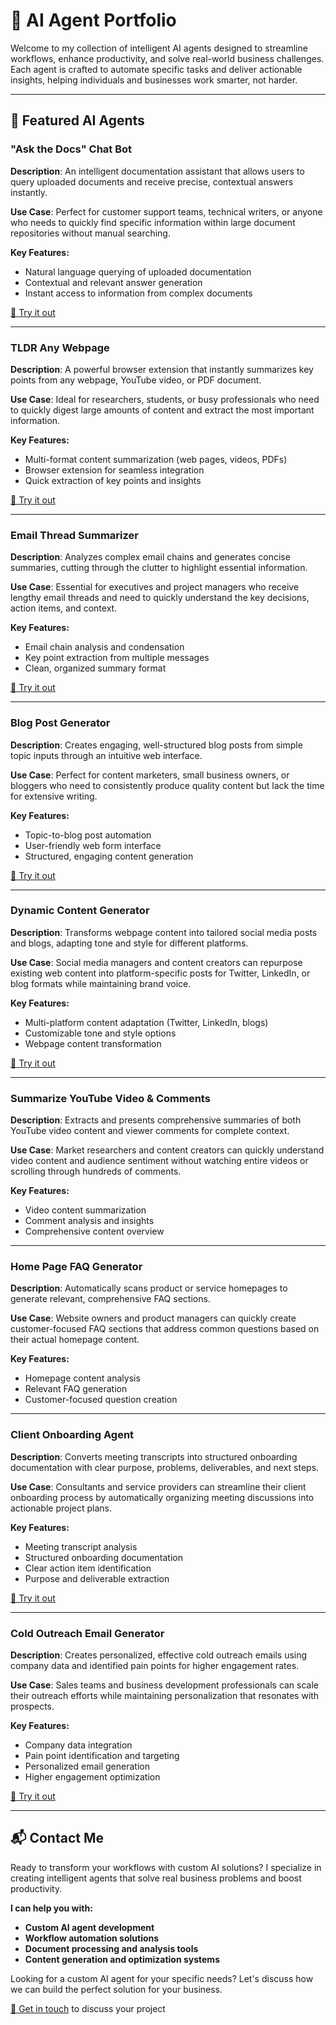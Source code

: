 # 🧠 AI Agent Portfolio

Welcome to my collection of intelligent AI agents designed to streamline workflows, enhance productivity, and solve real-world business challenges. Each agent is crafted to automate specific tasks and deliver actionable insights, helping individuals and businesses work smarter, not harder.

---

## 🚀 Featured AI Agents

### "Ask the Docs" Chat Bot  
**Description**: An intelligent documentation assistant that allows users to query uploaded documents and receive precise, contextual answers instantly.

**Use Case**: Perfect for customer support teams, technical writers, or anyone who needs to quickly find specific information within large document repositories without manual searching.

**Key Features:**
- Natural language querying of uploaded documentation
- Contextual and relevant answer generation
- Instant access to information from complex documents

[🔗 Try it out](https://app.mindstudio.ai/agents/ask-the-docs-agent-3302a51e/run/e67a012b-b6ba-4c01-8c4c-52a46934d13a)

---

### TLDR Any Webpage
**Description**: A powerful browser extension that instantly summarizes key points from any webpage, YouTube video, or PDF document.

**Use Case**: Ideal for researchers, students, or busy professionals who need to quickly digest large amounts of content and extract the most important information.

**Key Features:**
- Multi-format content summarization (web pages, videos, PDFs)
- Browser extension for seamless integration
- Quick extraction of key points and insights

[🔗 Try it out](https://app.mindstudio.ai/agents/tldr--e55029d0/run)

---

### Email Thread Summarizer
**Description**: Analyzes complex email chains and generates concise summaries, cutting through the clutter to highlight essential information.

**Use Case**: Essential for executives and project managers who receive lengthy email threads and need to quickly understand the key decisions, action items, and context.

**Key Features:**
- Email chain analysis and condensation
- Key point extraction from multiple messages
- Clean, organized summary format

[🔗 Try it out](https://app.mindstudio.ai/agents/email-tldr--e5639ee7/run)

---

### Blog Post Generator
**Description**: Creates engaging, well-structured blog posts from simple topic inputs through an intuitive web interface.

**Use Case**: Perfect for content marketers, small business owners, or bloggers who need to consistently produce quality content but lack the time for extensive writing.

**Key Features:**
- Topic-to-blog post automation
- User-friendly web form interface
- Structured, engaging content generation

[🔗 Try it out](https://app.mindstudio.ai/agents/blog-post-generator-11dff847/run/4ddf230b-0ff3-4842-87e6-c87b9efdf161)

---

### Dynamic Content Generator
**Description**: Transforms webpage content into tailored social media posts and blogs, adapting tone and style for different platforms.

**Use Case**: Social media managers and content creators can repurpose existing web content into platform-specific posts for Twitter, LinkedIn, or blog formats while maintaining brand voice.

**Key Features:**
- Multi-platform content adaptation (Twitter, LinkedIn, blogs)
- Customizable tone and style options
- Webpage content transformation

[🔗 Try it out](https://app.mindstudio.ai/agents/dynamic-content-generator-1128cdc7/run)

---

### Summarize YouTube Video & Comments
**Description**: Extracts and presents comprehensive summaries of both YouTube video content and viewer comments for complete context.

**Use Case**: Market researchers and content creators can quickly understand video content and audience sentiment without watching entire videos or scrolling through hundreds of comments.

**Key Features:**
- Video content summarization
- Comment analysis and insights
- Comprehensive content overview

---

### Home Page FAQ Generator
**Description**: Automatically scans product or service homepages to generate relevant, comprehensive FAQ sections.

**Use Case**: Website owners and product managers can quickly create customer-focused FAQ sections that address common questions based on their actual homepage content.

**Key Features:**
- Homepage content analysis
- Relevant FAQ generation
- Customer-focused question creation

---

### Client Onboarding Agent
**Description**: Converts meeting transcripts into structured onboarding documentation with clear purpose, problems, deliverables, and next steps.

**Use Case**: Consultants and service providers can streamline their client onboarding process by automatically organizing meeting discussions into actionable project plans.

**Key Features:**
- Meeting transcript analysis
- Structured onboarding documentation
- Clear action item identification
- Purpose and deliverable extraction

[🔗 Try it out](https://app.mindstudio.ai/agents/client-onboarding-agent-fdc35612/run)

---

### Cold Outreach Email Generator
**Description**: Creates personalized, effective cold outreach emails using company data and identified pain points for higher engagement rates.

**Use Case**: Sales teams and business development professionals can scale their outreach efforts while maintaining personalization that resonates with prospects.

**Key Features:**
- Company data integration
- Pain point identification and targeting
- Personalized email generation
- Higher engagement optimization

[🔗 Try it out](https://app.mindstudio.ai/agents/new-lead-cold-email-generator--41f8d38c/run)

---

## 📬 Contact Me

Ready to transform your workflows with custom AI solutions? I specialize in creating intelligent agents that solve real business problems and boost productivity.

**I can help you with:**
- **Custom AI agent development**
- **Workflow automation solutions**
- **Document processing and analysis tools**
- **Content generation and optimization systems**

Looking for a custom AI agent for your specific needs? Let's discuss how we can build the perfect solution for your business.

[📧 Get in touch](mailto:contact@example.com) to discuss your project
